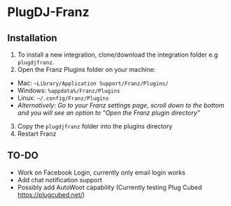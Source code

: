 # PlugDJ-Franz

## Installation
1. To install a new integration, clone/download the integration folder e.g `plugdjfranz`.
2. Open the Franz Plugins folder on your machine:
  * Mac: `~Library/Application Support/Franz/Plugins/`
  * Windows: `%appdata%/Franz/Plugins`
  * Linux: `~/.config/Franz/Plugins`
  * _Alternatively: Go to your Franz settings page, scroll down to the bottom and you will see an option to "Open the Franz plugin directory"_
3. Copy the `plugdjfranz` folder into the plugins directory
4. Restart Franz



## TO-DO
- Work on Facebook Login, currently only email login works
- Add chat notification support
- Possibly add AutoWoot capability (Currently testing Plug Cubed https://plugcubed.net/)